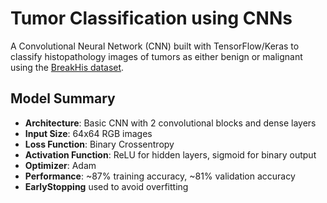 # Tumor Classification using CNNs

A Convolutional Neural Network (CNN) built with TensorFlow/Keras to classify histopathology images of tumors as either benign or malignant using the 
[BreakHis dataset](https://www.kaggle.com/datasets/ambarish/breakhis).

## Model Summary

- **Architecture**: Basic CNN with 2 convolutional blocks and dense layers
- **Input Size**: 64x64 RGB images
- **Loss Function**: Binary Crossentropy
- **Activation Function**: ReLU for hidden layers, sigmoid for binary output 
- **Optimizer**: Adam
- **Performance**: ~87% training accuracy, ~81% validation accuracy
- **EarlyStopping** used to avoid overfitting

